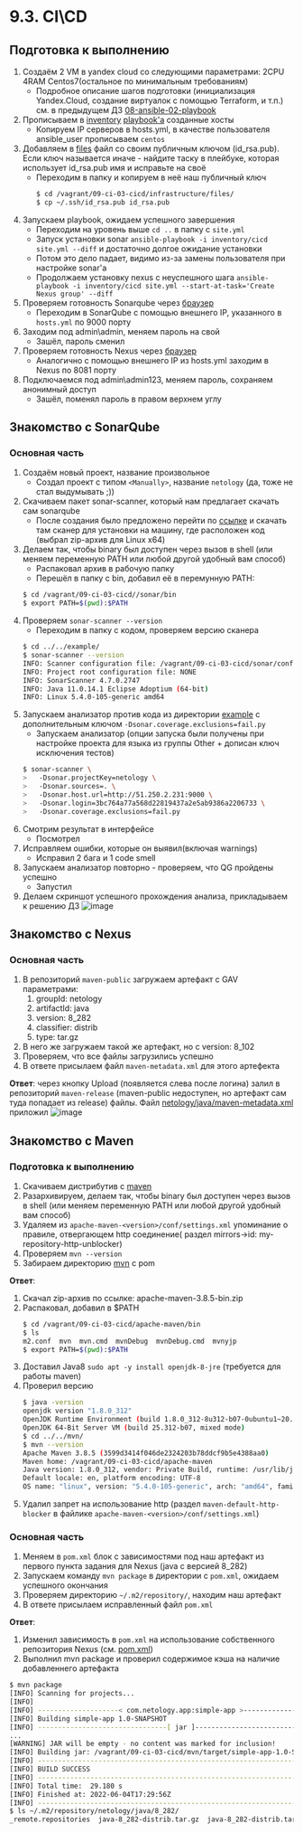 # 9.3. CI\CD

## Подготовка к выполнению

1. Создаём 2 VM в yandex cloud со следующими параметрами: 2CPU 4RAM Centos7(остальное по минимальным требованиям)
   * Подробное описание шагов подготовки (инициализация Yandex.Cloud, создание виртуалок с помощью Terraform, и т.п.) см. в предыдущем ДЗ [08-ansible-02-playbook](https://github.com/Roma-EDU/devops-netology/tree/master/mnt-homeworks/08-ansible-02-playbook)
2. Прописываем в [inventory](./infrastructure/inventory/cicd/hosts.yml) [playbook'a](./infrastructure/site.yml) созданные хосты
   * Копируем IP серверов в hosts.yml, в качестве пользователя ansible_user прописываем `centos`
3. Добавляем в [files](./infrastructure/files/) файл со своим публичным ключом (id_rsa.pub). Если ключ называется иначе - найдите таску в плейбуке, которая использует id_rsa.pub имя и исправьте на своё
   * Переходим в папку и копируем в неё наш публичный ключ
     ```bash
     $ cd /vagrant/09-ci-03-cicd/infrastructure/files/
     $ cp ~/.ssh/id_rsa.pub id_rsa.pub
     ```
4. Запускаем playbook, ожидаем успешного завершения
   * Переходим на уровень выше `cd ..` в папку с `site.yml`
   * Запуск установки sonar `ansible-playbook -i inventory/cicd site.yml --diff` и достаточно долгое ожидание установки
   * Потом это дело падает, видимо из-за замены пользователя при настройке sonar'а
   * Продолжаем установку nexus с неуспешного шага `ansible-playbook -i inventory/cicd site.yml --start-at-task='Create Nexus group' --diff`
5. Проверяем готовность Sonarqube через [браузер](http://localhost:9000)
   * Переходим в SonarQube с помощью внешнего IP, указанного в `hosts.yml` по 9000 порту
6. Заходим под admin\admin, меняем пароль на свой
   * Зашёл, пароль сменил
7. Проверяем готовность Nexus через [браузер](http://localhost:8081)
   * Аналогично с помощью внешнего IP из hosts.yml заходим в Nexus по 8081 порту
8. Подключаемся под admin\admin123, меняем пароль, сохраняем анонимный доступ
   * Зашёл, поменял пароль в правом верхнем углу

## Знакомство с SonarQube

### Основная часть

1. Создаём новый проект, название произвольное
   * Создал проект с типом `<Manually>`, название `netology` (да, тоже не стал выдумывать ;))
2. Скачиваем пакет sonar-scanner, который нам предлагает скачать сам sonarqube
   * После создания было предложено перейти по [ссылке](https://docs.sonarqube.org/latest/analysis/scan/sonarscanner/) и скачать там сканер для установки на машину, где расположен код (выбрал zip-архив для Linux x64) 
3. Делаем так, чтобы binary был доступен через вызов в shell (или меняем переменную PATH или любой другой удобный вам способ)
   * Распаковал архив в рабочую папку
   * Перешёл в папку с bin, добавил её в перемунную PATH: 
   ```bash
   $ cd /vagrant/09-ci-03-cicd//sonar/bin
   $ export PATH=$(pwd):$PATH
   ```
4. Проверяем `sonar-scanner --version`
   * Переходим в папку с кодом, проверяем версию сканера
   ```bash
   $ cd ../../example/
   $ sonar-scanner --version
   INFO: Scanner configuration file: /vagrant/09-ci-03-cicd/sonar/conf/sonar-scanner.properties
   INFO: Project root configuration file: NONE
   INFO: SonarScanner 4.7.0.2747
   INFO: Java 11.0.14.1 Eclipse Adoptium (64-bit)
   INFO: Linux 5.4.0-105-generic amd64
   ```
5. Запускаем анализатор против кода из директории [example](./example) с дополнительным ключом `-Dsonar.coverage.exclusions=fail.py`
   * Запускаем анализатор (опции запуска были получены при настройке проекта для языка из группы Other + дописан ключ исключения тестов)
   ```bash
   $ sonar-scanner \
   >   -Dsonar.projectKey=netology \
   >   -Dsonar.sources=. \
   >   -Dsonar.host.url=http://51.250.2.231:9000 \
   >   -Dsonar.login=3bc764a77a568d22819437a2e5ab9386a2206733 \
   >   -Dsonar.coverage.exclusions=fail.py
   ```
6. Смотрим результат в интерфейсе
   * Посмотрел
7. Исправляем ошибки, которые он выявил(включая warnings)
   * Исправил 2 бага и 1 code smell
8. Запускаем анализатор повторно - проверяем, что QG пройдены успешно
   * Запустил
9. Делаем скриншот успешного прохождения анализа, прикладываем к решению ДЗ
   ![image](https://user-images.githubusercontent.com/77544263/172010066-00233204-5730-41f0-8058-4c46ca450967.png)


## Знакомство с Nexus

### Основная часть

1. В репозиторий `maven-public` загружаем артефакт с GAV параметрами:
   1. groupId: netology
   2. artifactId: java
   3. version: 8_282
   4. classifier: distrib
   5. type: tar.gz
2. В него же загружаем такой же артефакт, но с version: 8_102
3. Проверяем, что все файлы загрузились успешно
4. В ответе присылаем файл `maven-metadata.xml` для этого артефекта

**Ответ**:
через кнопку Upload (появляется слева после логина) залил в репозиторий `maven-release` (maven-public недоступен, но артефакт сам туда попадает из release) файлы. Файл [netology/java/maven-metadata.xml](./maven-metadata.xml) приложил
![image](https://user-images.githubusercontent.com/77544263/172013870-7ff1abd5-f352-4d27-93e5-8e9c364db79f.png)


## Знакомство с Maven

### Подготовка к выполнению

1. Скачиваем дистрибутив с [maven](https://maven.apache.org/download.cgi)
2. Разархивируем, делаем так, чтобы binary был доступен через вызов в shell (или меняем переменную PATH или любой другой удобный вам способ)
3. Удаляем из `apache-maven-<version>/conf/settings.xml` упоминание о правиле, отвергающем http соединение( раздел mirrors->id: my-repository-http-unblocker)
4. Проверяем `mvn --version`
5. Забираем директорию [mvn](./mvn) с pom

**Ответ**: 
1. Скачал zip-архив по ссылке: apache-maven-3.8.5-bin.zip
2. Распаковал, добавил в $PATH
   ```bash
   $ cd /vagrant/09-ci-03-cicd/apache-maven/bin
   $ ls
   m2.conf  mvn  mvn.cmd  mvnDebug  mvnDebug.cmd  mvnyjp
   $ export PATH=$(pwd):$PATH
   ```
3. Доставил Java8 `sudo apt -y install openjdk-8-jre` (требуется для работы maven)
4. Проверил версию
   ```bash
   $ java -version
   openjdk version "1.8.0_312"
   OpenJDK Runtime Environment (build 1.8.0_312-8u312-b07-0ubuntu1~20.04-b07)
   OpenJDK 64-Bit Server VM (build 25.312-b07, mixed mode)
   $ cd ../../mvn/
   $ mvn --version
   Apache Maven 3.8.5 (3599d3414f046de2324203b78ddcf9b5e4388aa0)
   Maven home: /vagrant/09-ci-03-cicd/apache-maven
   Java version: 1.8.0_312, vendor: Private Build, runtime: /usr/lib/jvm/java-8-openjdk-amd64/jre
   Default locale: en, platform encoding: UTF-8
   OS name: "linux", version: "5.4.0-105-generic", arch: "amd64", family: "unix"
   ```
5. Удалил запрет на использование http (раздел `maven-default-http-blocker` в файлике `apache-maven-<version>/conf/settings.xml`)

### Основная часть

1. Меняем в `pom.xml` блок с зависимостями под наш артефакт из первого пункта задания для Nexus (java с версией 8_282)
2. Запускаем команду `mvn package` в директории с `pom.xml`, ожидаем успешного окончания
3. Проверяем директорию `~/.m2/repository/`, находим наш артефакт
4. В ответе присылаем исправленный файл `pom.xml`

**Ответ**: 
1. Изменил зависимость в `pom.xml` на использование собственного репозитория Nexus (см. [pom.xml](./pom.xml))
2. Выполнил mvn package и проверил содержимое кэша на наличие добавленнего артефакта
```bash
$ mvn package
[INFO] Scanning for projects...
[INFO]
[INFO] --------------------< com.netology.app:simple-app >---------------------
[INFO] Building simple-app 1.0-SNAPSHOT
[INFO] --------------------------------[ jar ]---------------------------------
...
[WARNING] JAR will be empty - no content was marked for inclusion!
[INFO] Building jar: /vagrant/09-ci-03-cicd/mvn/target/simple-app-1.0-SNAPSHOT.jar
[INFO] ------------------------------------------------------------------------
[INFO] BUILD SUCCESS
[INFO] ------------------------------------------------------------------------
[INFO] Total time:  29.180 s
[INFO] Finished at: 2022-06-04T17:29:56Z
[INFO] ------------------------------------------------------------------------
$ ls ~/.m2/repository/netology/java/8_282/
_remote.repositories  java-8_282-distrib.tar.gz  java-8_282-distrib.tar.gz.sha1  java-8_282.pom.lastUpdated
```
